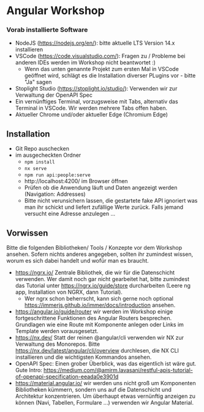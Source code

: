 # Angular Workshop

### Vorab installierte Software

- NodeJS (https://nodejs.org/en/): bitte aktuelle LTS Version 14.x installieren
- VSCode (https://code.visualstudio.com/): Fragen zu / Probleme bei anderen IDEs werden im Workshop nicht beantwortet :)
  - Wenn das unten genannte Projekt zum ersten Mal in VSCode geöffnet wird, schlägt es die Installation diverser PLugins vor - bitte "Ja" sagen
- Stoplight Studio (https://stoplight.io/studio/): Verwenden wir zur Verwaltung der OpenAPI Spec
- Ein vernünftiges Terminal, vorzugsweise mit Tabs, alternativ das Terminal in VSCode. Wir werden mehrere Tabs offen haben.
- Aktueller Chrome und/oder aktueller Edge (Chromium Edge)

## Installation

- Git Repo auschecken
- im ausgecheckten Ordner
  - `npm install`
  - `nx serve`
  - `npm run api:people:serve`
  - http://localhost:4200/ im Browser öffnen
  - Prüfen ob die Anwendung läuft und Daten angezeigt werden (Navigation: Addresses)
  - Bitte nicht verunsichern lassen, die gestartete fake API ignoriert was man ihr schickt und liefert zufällige Werte zurück. Falls jemand versucht eine Adresse anzulegen ...

## Vorwissen

Bitte die folgenden Bibliotheken/ Tools / Konzepte vor dem Workshop ansehen.
Sofern nichts anderes angegeben, sollten ihr zumindest wissen, worum es sich dabei handelt und wofür man es braucht.

- https://ngrx.io/ Zentrale Bibliothek, die wir für die Datenschicht verwenden. Wer damit noch gar nicht gearbeitet hat, bitte zumindest das Tutorial unter https://ngrx.io/guide/store durcharbeiten (Leere ng app, Installation von NGRX, dann Tutorial).
  - Wer ngrx schon beherrscht, kann sich gerne noch optional https://immerjs.github.io/immer/docs/introduction ansehen.
- https://angular.io/guide/router wir werden im Workshop einige fortgeschrittene Funktionen des Angular Routers besprechen. Grundlagen wie eine Route mit Komponente anlegen oder Links im Template werden vorausgesetzt.
- https://nx.dev/ Statt der reinen @angular/cli verwenden wir NX zur Verwaltung des Monorepos. Bitte https://nx.dev/latest/angular/cli/overview durchlesen, die NX CLI installieren und die wichtigsten Kommandos ansehen.
- OpenAPI Spec: Einen grober Überblick, was das eigentlich ist wäre gut. Gute Intro: https://medium.com/@amirm.lavasani/restful-apis-tutorial-of-openapi-specification-eeada0e3901d
- https://material.angular.io/ wir werden uns nicht groß um Komponenten Bibliotheken kümmern, sondern uns auf die Datenschicht und Architektur konzentrieren. Um überhaupt etwas vernünftig anzeigen zu können (Navi, Tabellen, Formulare ...) verwenden wir Angular Material.

